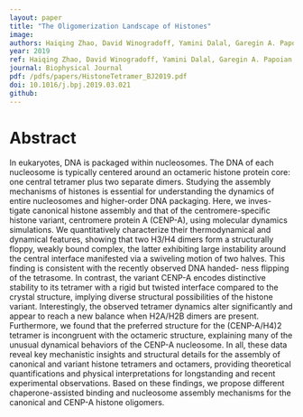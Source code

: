 ```yaml
---
layout: paper
title: "The Oligomerization Landscape of Histones"
image: 
authors: Haiqing Zhao, David Winogradoff, Yamini Dalal, Garegin A. Papoian
year: 2019
ref: Haiqing Zhao, David Winogradoff, Yamini Dalal, Garegin A. Papoian, 2019, Biophysical Journal
journal: Biophysical Journal
pdf: /pdfs/papers/HistoneTetramer_BJ2019.pdf
doi: 10.1016/j.bpj.2019.03.021
github: 
---
```


# Abstract
In eukaryotes, DNA is packaged within nucleosomes. The DNA of each nucleosome is typically centered around an octameric histone protein core: one central tetramer plus two separate dimers. Studying the assembly mechanisms of histones is essential for understanding the dynamics of entire nucleosomes and higher-order DNA packaging. Here, we inves- tigate canonical histone assembly and that of the centromere-specific histone variant, centromere protein A (CENP-A), using molecular dynamics simulations. We quantitatively characterize their thermodynamical and dynamical features, showing that two H3/H4 dimers form a structurally floppy, weakly bound complex, the latter exhibiting large instability around the central interface manifested via a swiveling motion of two halves. This finding is consistent with the recently observed DNA handed- ness flipping of the tetrasome. In contrast, the variant CENP-A encodes distinctive stability to its tetramer with a rigid but twisted interface compared to the crystal structure, implying diverse structural possibilities of the histone variant. Interestingly, the observed tetramer dynamics alter significantly and appear to reach a new balance when H2A/H2B dimers are present. Furthermore, we found that the preferred structure for the (CENP-A/H4)2 tetramer is incongruent with the octameric structure, explaining many of the unusual dynamical behaviors of the CENP-A nucleosome. In all, these data reveal key mechanistic insights and structural details for the assembly of canonical and variant histone tetramers and octamers, providing theoretical quantifications and physical interpretations for longstanding and recent experimental observations. Based on these findings, we propose different chaperone-assisted binding and nucleosome assembly mechanisms for the canonical and CENP-A histone oligomers.
